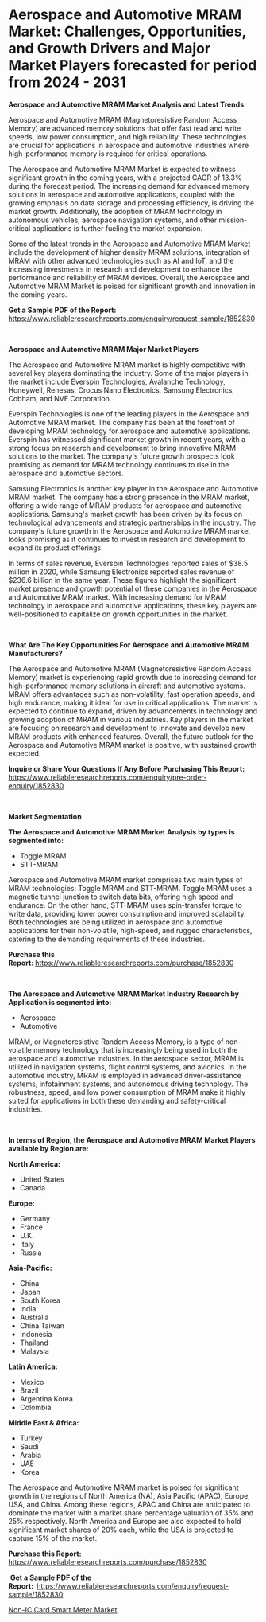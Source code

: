 <p><h1>Aerospace and Automotive MRAM Market: Challenges, Opportunities, and Growth Drivers and Major Market Players forecasted for period from 2024 - 2031</h1></p><p><strong>Aerospace and Automotive MRAM Market Analysis and Latest Trends</strong></p>
<p><p>Aerospace and Automotive MRAM (Magnetoresistive Random Access Memory) are advanced memory solutions that offer fast read and write speeds, low power consumption, and high reliability. These technologies are crucial for applications in aerospace and automotive industries where high-performance memory is required for critical operations.</p><p>The Aerospace and Automotive MRAM Market is expected to witness significant growth in the coming years, with a projected CAGR of 13.3% during the forecast period. The increasing demand for advanced memory solutions in aerospace and automotive applications, coupled with the growing emphasis on data storage and processing efficiency, is driving the market growth. Additionally, the adoption of MRAM technology in autonomous vehicles, aerospace navigation systems, and other mission-critical applications is further fueling the market expansion.</p><p>Some of the latest trends in the Aerospace and Automotive MRAM Market include the development of higher density MRAM solutions, integration of MRAM with other advanced technologies such as AI and IoT, and the increasing investments in research and development to enhance the performance and reliability of MRAM devices. Overall, the Aerospace and Automotive MRAM Market is poised for significant growth and innovation in the coming years.</p></p>
<p><strong>Get a Sample PDF of the Report:&nbsp;</strong> <a href="https://www.reliableresearchreports.com/enquiry/request-sample/1852830">https://www.reliableresearchreports.com/enquiry/request-sample/1852830</a></p>
<p>&nbsp;</p>
<p><strong>Aerospace and Automotive MRAM Major Market Players</strong></p>
<p><p>The Aerospace and Automotive MRAM market is highly competitive with several key players dominating the industry. Some of the major players in the market include Everspin Technologies, Avalanche Technology, Honeywell, Renesas, Crocus Nano Electronics, Samsung Electronics, Cobham, and NVE Corporation.</p><p>Everspin Technologies is one of the leading players in the Aerospace and Automotive MRAM market. The company has been at the forefront of developing MRAM technology for aerospace and automotive applications. Everspin has witnessed significant market growth in recent years, with a strong focus on research and development to bring innovative MRAM solutions to the market. The company's future growth prospects look promising as demand for MRAM technology continues to rise in the aerospace and automotive sectors.</p><p>Samsung Electronics is another key player in the Aerospace and Automotive MRAM market. The company has a strong presence in the MRAM market, offering a wide range of MRAM products for aerospace and automotive applications. Samsung's market growth has been driven by its focus on technological advancements and strategic partnerships in the industry. The company's future growth in the Aerospace and Automotive MRAM market looks promising as it continues to invest in research and development to expand its product offerings.</p><p>In terms of sales revenue, Everspin Technologies reported sales of $38.5 million in 2020, while Samsung Electronics reported sales revenue of $236.6 billion in the same year. These figures highlight the significant market presence and growth potential of these companies in the Aerospace and Automotive MRAM market. With increasing demand for MRAM technology in aerospace and automotive applications, these key players are well-positioned to capitalize on growth opportunities in the market.</p></p>
<p>&nbsp;</p>
<p><strong>What Are The Key Opportunities For Aerospace and Automotive MRAM Manufacturers?</strong></p>
<p><p>The Aerospace and Automotive MRAM (Magnetoresistive Random Access Memory) market is experiencing rapid growth due to increasing demand for high-performance memory solutions in aircraft and automotive systems. MRAM offers advantages such as non-volatility, fast operation speeds, and high endurance, making it ideal for use in critical applications. The market is expected to continue to expand, driven by advancements in technology and growing adoption of MRAM in various industries. Key players in the market are focusing on research and development to innovate and develop new MRAM products with enhanced features. Overall, the future outlook for the Aerospace and Automotive MRAM market is positive, with sustained growth expected.</p></p>
<p><strong>Inquire or Share Your Questions If Any Before Purchasing This Report:</strong> <a href="https://www.reliableresearchreports.com/enquiry/pre-order-enquiry/1852830">https://www.reliableresearchreports.com/enquiry/pre-order-enquiry/1852830</a></p>
<p>&nbsp;</p>
<p><strong>Market Segmentation</strong></p>
<p><strong>The Aerospace and Automotive MRAM Market Analysis by types is segmented into:</strong></p>
<p><ul><li>Toggle MRAM</li><li>STT-MRAM</li></ul></p>
<p><p>Aerospace and Automotive MRAM market comprises two main types of MRAM technologies: Toggle MRAM and STT-MRAM. Toggle MRAM uses a magnetic tunnel junction to switch data bits, offering high speed and endurance. On the other hand, STT-MRAM uses spin-transfer torque to write data, providing lower power consumption and improved scalability. Both technologies are being utilized in aerospace and automotive applications for their non-volatile, high-speed, and rugged characteristics, catering to the demanding requirements of these industries.</p></p>
<p><strong>Purchase this Report:&nbsp;</strong><a href="https://www.reliableresearchreports.com/purchase/1852830">https://www.reliableresearchreports.com/purchase/1852830</a></p>
<p>&nbsp;</p>
<p><strong>The Aerospace and Automotive MRAM Market Industry Research by Application is segmented into:</strong></p>
<p><ul><li>Aerospace</li><li>Automotive</li></ul></p>
<p><p>MRAM, or Magnetoresistive Random Access Memory, is a type of non-volatile memory technology that is increasingly being used in both the aerospace and automotive industries. In the aerospace sector, MRAM is utilized in navigation systems, flight control systems, and avionics. In the automotive industry, MRAM is employed in advanced driver-assistance systems, infotainment systems, and autonomous driving technology. The robustness, speed, and low power consumption of MRAM make it highly suited for applications in both these demanding and safety-critical industries.</p></p>
<p>&nbsp;</p>
<p><strong>In terms of Region, the Aerospace and Automotive MRAM Market Players available by Region are:</strong></p>
<p>
    <p> <strong> North America: </strong>
        <ul>
            <li>United States</li>
            <li>Canada</li>
        </ul>
        </p> 
    <p> <strong> Europe: </strong>
        <ul>
            <li>Germany</li>
            <li>France</li>
            <li>U.K.</li>
            <li>Italy</li>
            <li>Russia</li>
        </ul>
        </p> 
    <p> <strong> Asia-Pacific: </strong>
        <ul>
            <li>China</li>
            <li>Japan</li>
            <li>South Korea</li>
            <li>India</li>
            <li>Australia</li>
            <li>China Taiwan</li>
            <li>Indonesia</li>
            <li>Thailand</li>
            <li>Malaysia</li>
        </ul>
        </p> 
    <p> <strong> Latin America: </strong>
        <ul>
            <li>Mexico</li>
            <li>Brazil</li>
            <li>Argentina Korea</li>
            <li>Colombia</li>
        </ul>
        </p> 
    <p> <strong> Middle East & Africa: </strong>
        <ul>
            <li>Turkey</li>
            <li>Saudi</li>
            <li>Arabia</li>
            <li>UAE</li>
            <li>Korea</li>
        </ul>
    </p>
    </p>
<p><p>The Aerospace and Automotive MRAM market is poised for significant growth in the regions of North America (NA), Asia Pacific (APAC), Europe, USA, and China. Among these regions, APAC and China are anticipated to dominate the market with a market share percentage valuation of 35% and 25% respectively. North America and Europe are also expected to hold significant market shares of 20% each, while the USA is projected to capture 15% of the market.</p></p>
<p><strong>Purchase this Report: </strong><a href="https://www.reliableresearchreports.com/purchase/1852830">https://www.reliableresearchreports.com/purchase/1852830</a></p>
<p>&nbsp;<strong>Get a Sample PDF of the Report:&nbsp;&nbsp;</strong><a href="https://www.reliableresearchreports.com/enquiry/request-sample/1852830">https://www.reliableresearchreports.com/enquiry/request-sample/1852830</a></p>
<p><strong></strong></p>
<p><p><a href="https://github.com/NorbertYates/Market-Research-Report-List-4/blob/main/non-ic-card-smart-meter-market.md">Non-IC Card Smart Meter Market</a></p></p>